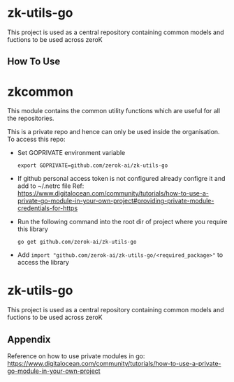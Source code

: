 
# zk-utils-go

This project is used as a central repository containing common models and fuctions to be used across zeroK


## How To Use


# zkcommon

This module contains the common utility functions which are useful for all the repositories.

This is a private repo and hence can only be used inside the organisation. To access this repo:

- Set GOPRIVATE environment variable

    ```
    export GOPRIVATE=github.com/zerok-ai/zk-utils-go
    ```


- If github personal access token is not configured already configre it and add to ~/.netrc file
  Ref: https://www.digitalocean.com/community/tutorials/how-to-use-a-private-go-module-in-your-own-project#providing-private-module-credentials-for-https

- Run the following command into the root dir of project where you require this library

    ```
    go get github.com/zerok-ai/zk-utils-go
    ``` 

- Add ```import "github.com/zerok-ai/zk-utils-go/<required_package>"``` to access the library


# zk-utils-go

This project is used as a central repository containing common models and fuctions to be used across zeroK


## Appendix

Reference on how to use private modules in go: https://www.digitalocean.com/community/tutorials/how-to-use-a-private-go-module-in-your-own-project